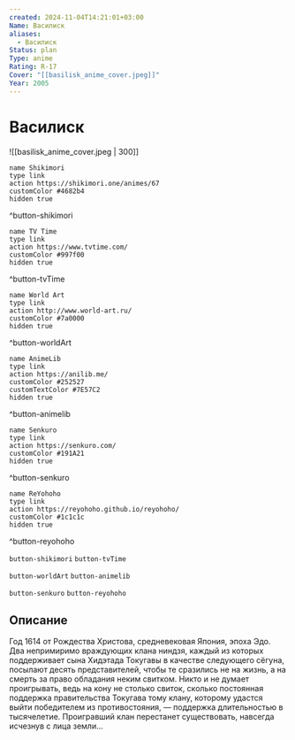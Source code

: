 ```yaml
---
created: 2024-11-04T14:21:01+03:00
Name: Василиск
aliases:
  - Василиск
Status: plan
Type: anime
Rating: R-17
Cover: "[[basilisk_anime_cover.jpeg]]"
Year: 2005
---
```


# Василиск

![[basilisk_anime_cover.jpeg | 300]]

```button
name Shikimori
type link
action https://shikimori.one/animes/67
customColor #4682b4
hidden true
```
^button-shikimori

```button
name TV Time
type link
action https://www.tvtime.com/
customColor #997f00
hidden true
```
^button-tvTime

```button
name World Art
type link
action http://www.world-art.ru/
customColor #7a0000
hidden true
```
^button-worldArt

```button
name AnimeLib
type link
action https://anilib.me/
customColor #252527
customTextColor #7E57C2
hidden true
```
^button-animelib

```button
name Senkuro
type link
action https://senkuro.com/
customColor #191A21
hidden true
```
^button-senkuro

```button
name ReYohoho
type link
action https://reyohoho.github.io/reyohoho/
customColor #1c1c1c
hidden true
```
^button-reyohoho

`button-shikimori` `button-tvTime`

`button-worldArt` `button-animelib`

`button-senkuro` `button-reyohoho`

## Описание

Год 1614 от Рождества Христова, средневековая Япония, эпоха Эдо. Два непримиримо враждующих клана ниндзя, каждый из которых поддерживает сына Хидэтада Токугавы в качестве следующего сёгуна, посылают десять представителей, чтобы те сразились не на жизнь, а на смерть за право обладания неким свитком. Никто и не думает проигрывать, ведь на кону не столько свиток, сколько постоянная поддержка правительства Токугава тому клану, которому удастся выйти победителем из противостояния, — поддержка длительностью в тысячелетие. Проигравший клан перестанет существовать, навсегда исчезнув с лица земли...
